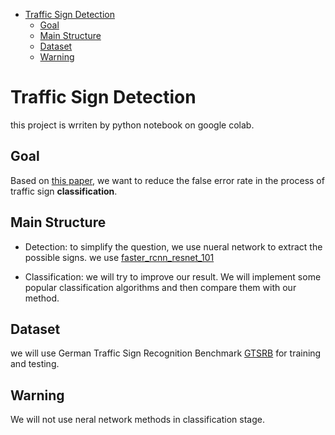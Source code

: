 <!-- TOC depthFrom:1 depthTo:6 withLinks:1 updateOnSave:1 orderedList:0 -->

- [Traffic Sign Detection](#traffic-sign-detection)
	- [Goal](#goal)
	- [Main Structure](#main-structure)
	- [Dataset](#dataset)
	- [Warning](#warning)

<!-- /TOC -->

# Traffic Sign Detection

this project is wrriten by python notebook on google colab.

## Goal

Based on [this paper](https://www.researchgate.net/publication/317776221_An_overview_of_traffic_sign_detection_and_classification_methods), we want to reduce the false error rate in the process of traffic sign **classification**.

## Main Structure

- Detection: to simplify the question, we use nueral network to extract the possible signs. we use [faster_rcnn_resnet_101](https://drive.google.com/file/d/15OxyPlqyOOlUdsbUmdrexKLpHy1l5tP9/view)

- Classification: we will try to improve our result. We will implement some popular classification algorithms and then compare them with our method.

## Dataset

we will use German Traffic Sign Recognition Benchmark [GTSRB](http://benchmark.ini.rub.de/?section=gtsrb&subsection=news) for training and testing.

## Warning

We will not use neral network methods in classification stage.
